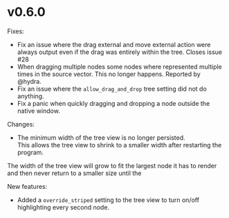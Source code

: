 # v0.6.0

Fixes:
* Fix an issue where the drag external and move external action were always output even if the drag was entirely within the tree. Closes issue #28
* When dragging multiple nodes some nodes where represented multiple times in the source vector. This no longer happens. Reported by @hydra.
* Fix an issue where the `allow_drag_and_drop` tree setting did not do anything.
* Fix a panic when quickly dragging and dropping a node outside the native window.

Changes:
* The minimum width of the tree view is no longer persisted.  
This allows the tree view to shrink to a smaller width after restarting the program.

The width of the tree view will grow to fit the largest node it has to render and then never return to a smaller size until the 


New features:
* Added a `override_striped` setting to the tree view to turn on/off highlighting every second node.
